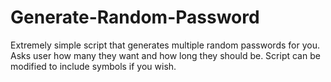 # Generate-Random-Password
Extremely simple script that generates multiple random passwords for you. Asks user how many they want and how long they should be. Script can be modified to include symbols if you wish.
